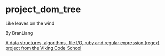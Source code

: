 # project_dom_tree
Like leaves on the wind

By BranLiang

[A data structures, algorithms, file I/O, ruby and regular expression (regex) project from the Viking Code School](http://www.vikingcodeschool.com)
